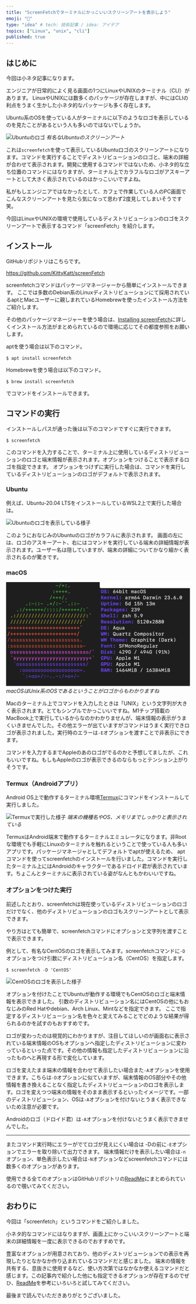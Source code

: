 ```yaml
---
title: "ScreenFetchでターミナルにかっこいいスクリーンアートを表示しよう"
emoji: "🌈"
type: "idea" # tech: 技術記事 / idea: アイデア
topics: ["Linux", "unix", "cli"]
published: true
---
```


## はじめに

今回は小ネタ記事になります。

エンジニアが日常的によく見る画面の1つにLinuxやUNIXのターミナル（CLI）があります。
LinuxやUNIXには数多くのパッケージが存在しますが、中にはCLIの利点をうまく生かした小ネタ的なパッケージも多く存在します。

Ubuntu系のOSを使っている人がターミナルに以下のようなロゴを表示しているのを見たことがあるという人も多いのではないでしょうか。

![Ubuntuのロゴ](/images/screenart-installation/image01.png)
*有名なUbuntuのスクリーンアート*

これは`screenfetch`を使って表示しているUbuntuロゴのスクリーンアートになります。コマンドを実行することでディストリビューションのロゴと、端末の詳細が合わせて表示されます。開発に使用するコマンドではないため、小ネタ的な立ち位置のコマンドにはなりますが、ターミナル上でカラフルなロゴがアスキーアートとして大きく表示されているのはかっこいいですよね。

私がもしエンジニアではなかったとして、カフェで作業している人のPC画面でこんなスクリーンアートを見たら気になって思わず2度見してしまいそうです笑。

今回はLinuxやUNIXの環境で使用しているディストリビューションのロゴをスクリーンアートで表示するコマンド「screenFetch」を紹介します。

## インストール

GitHubリポジトリはこちらです。

https://github.com/KittyKatt/screenFetch

screenfetchコマンドはパッケージマネージャーから簡単にインストールできます。
ここでは多数のDebian系のLinuxディストリビューションにて採用されているaptとMacユーザーに親しまれているHomebrewを使ったインストール方法をご紹介します。

その他のパッケージマネージャーを使う場合は、[Installing screenFetch](https://github.com/KittyKatt/screenFetch/wiki/Installation)に詳しくインストール方法がまとめられているので環境に応じてその都度参照をお願いします。

aptを使う場合は以下のコマンド。

```shell:apt
$ apt install screenfetch
```

Homebrewを使う場合は以下のコマンド。

```shell:Homebrew
$ brew install screenfetch
```

でコマンドをインストールできます。

## コマンドの実行

インストールしパスが通った後は以下のコマンドですぐに実行できます。

```shell
$ screenfetch
```

このコマンドを入力することで、ターミナル上に使用しているディストリビューションのロゴと端末情報が表示されます。オプションをつけることで表示するロゴを指定できます。
オプションをつけずに実行した場合は、コマンドを実行しているディストリビューションのロゴがデフォルトで表示されます。

### Ubuntu

例えば、Ubuntu-20.04 LTSをインストールしているWSL2上で実行した場合は。

![Ubuntuのロゴを表示している様子](/images/screenart-installation/image02.png)

このようにおなじみのUbuntuのロゴがカラフルに表示されます。
画面の左には、ロゴのアスキーアート、右にはコマンドを実行している端末の詳細情報が表示されます。ユーザー名は隠していますが、端末の詳細についてかなり細かく表示されるのが驚きです。

### macOS

![macで実行した様子](/images/screenart-installation/image03.png)
*macOSはUnix系のOSであるということがロゴからもわかりますね*

Macのターミナル上でコマンドを入力したときは「UNIX」という文字列が大きく表示されます。とてもシンプルでかっこいいですね。M1チップ搭載のMacBook上で実行しているからなのかわかりませんが、端末情報の表示がうまくいきませんでした。その他エラーが出ていますがコマンドはうまく実行できロゴが表示されました。実行時のエラーは`-E`オプションを渡すことで非表示にできます。

コマンドを入力するまでAppleのあのロゴがでるのかと予想してましたが、これもいいですね。もしもAppleのロゴが表示できるのならもっとテンション上がりそうです。

### Termux（Androidアプリ）

Android OS上で動作するターミナル環境[Termux](https://play.google.com/store/apps/details?id=com.termux&hl=ja&gl=US)にコマンドをインストールして実行しました。

![Termuxで実行した様子](/images/screenart-installation/image04.png)
*端末の機種名やOS、メモリまでしっかりと表示されている*

TermuxはAndroid端末で動作するターミナルエミュレータになります。非Rootな環境でも手軽にLinuxのターミナルを触れるということで使っている人も多いアプリです。パッケージマネージャとしてデフォルトでaptが使えるため、 aptコマンドを使ってscreenfetchのインストールを行いました。コマンドを実行したターミナル上にはAndroidのキャラクターであるドロイド君が表示されています。ちょこんとターミナルに表示されている姿がなんともかわいいですね。

### オプションをつけた実行

前述したとおり、screenfetchは現在使っているディストリビューションのロゴだけでなく、他のディストリビューションのロゴもスクリーンアートとして表示できます。

やり方はとても簡単で、screenfetchコマンドにオプションと文字列を渡すことで表示できます。

例として、有名なCentOSのロゴを表示してみます。screenfetchコマンドに`-D`オプションをつけ引数にディストリビューション名（CentOS）を指定します。

```shell
$ screenfetch -D 'CentOS'
```

![CentOSのロゴを表示した様子](/images/screenart-installation/image05.png)

オプションを付けたことでUbuntuが動作する環境でもCentOSのロゴと端末情報を表示できました。
引数のディストリビューション名にはCentOSの他にもおなじみのRed Hatやdebian、Arch Linux、Mintなどを指定できます。
ここで指定するディストリビューション名を色々と変えてみることでどのような結果が得られるのかを試すのもおすすめです。

ロゴが変わったのは視覚的にわかりますが、注目してほしいのが画面右に表示されている端末情報のOSもオプションへ指定したディストリビューションに変わっているといった点です。その他の情報も指定したディストリビューションに沿ったものへと再現する形で変化しています。

ロゴを変えたまま端末の情報を合わせて表示したい場合また`-A`オプションを使用できます。こちらは`-D`オプションに似ていますが、端末情報のOS部分やその他情報を書き換えることなく指定したディストリビューションのロゴを表示します。ロゴを変えつつ端末の情報をそのまま表示するといったイメージです。一部のディストリビューション、OSは`-A`オプションを付けないとうまく表示できないため注意が必要です。

Androidのロゴ（ドロイド君）は`-A`オプションを付けないとうまく表示できませんでした。

---

またコマンド実行時にエラーがでてロゴが見えにくい場合は -Dの前に`-E`オプションでエラーを取り除いて出力できます。
端末情報だけを表示したい場合は`-n`オプション、単色表示したい場合は`-N`オプションなどscreenfetchコマンドには数多くのオプションがあります。

使用できる全てのオプションはGitHubリポジトリの[ReadMe](https://github.com/KittyKatt/screenFetch#running-screenfetch)にまとめられているので覗いてみてください。

## おわりに

今回は「screenfetch」というコマンドをご紹介しました。

小ネタ的なコマンドにはなりますが、画面上にかっこいいスクリーンアートと端末の詳細情報を一度に表示できるのでおすすめです。

豊富なオプションが用意されており、他のディストリビューションでの表示を再現したりとなかなか作り込まれているコマンドだと感じました。
端末の情報を共有する、息抜きに使用するなど、使い方次第ではなかなか使えるコマンドだと感じます。この記事内で紹介した他にも指定できるオプションが存在するのでぜひ、[ReadMe](https://github.com/KittyKatt/screenFetch#running-screenfetch)を参考にいろいろと試してみてください。

最後まで読んでいただきありがとうございました。
